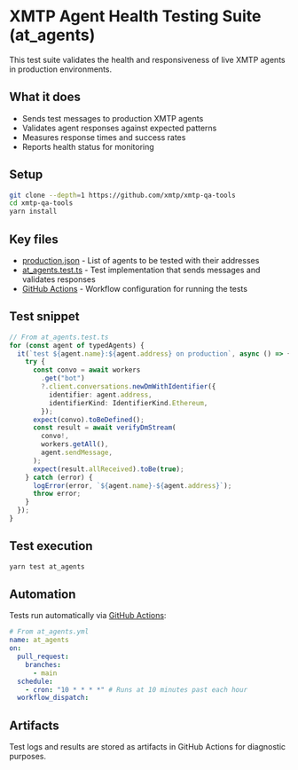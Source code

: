 # XMTP Agent Health Testing Suite (at_agents)

This test suite validates the health and responsiveness of live XMTP agents in production environments.

## What it does

- Sends test messages to production XMTP agents
- Validates agent responses against expected patterns
- Measures response times and success rates
- Reports health status for monitoring

## Setup

```bash
git clone --depth=1 https://github.com/xmtp/xmtp-qa-tools
cd xmtp-qa-tools
yarn install
```

## Key files

- [production.json](./production.json) - List of agents to be tested with their addresses
- [at_agents.test.ts](./at_agents.test.ts) - Test implementation that sends messages and validates responses
- [GitHub Actions](https://github.com/xmtp/xmtp-qa-tools/actions/workflows/Agents.yml) - Workflow configuration for running the tests

## Test snippet

```typescript
// From at_agents.test.ts
for (const agent of typedAgents) {
  it(`test ${agent.name}:${agent.address} on production`, async () => {
    try {
      const convo = await workers
        .get("bot")
        ?.client.conversations.newDmWithIdentifier({
          identifier: agent.address,
          identifierKind: IdentifierKind.Ethereum,
        });
      expect(convo).toBeDefined();
      const result = await verifyDmStream(
        convo!,
        workers.getAll(),
        agent.sendMessage,
      );
      expect(result.allReceived).toBe(true);
    } catch (error) {
      logError(error, `${agent.name}-${agent.address}`);
      throw error;
    }
  });
}
```

## Test execution

```bash
yarn test at_agents
```

## Automation

Tests run automatically via [GitHub Actions](https://github.com/xmtp/xmtp-qa-tools/actions/workflows/Agents.yml):

```yaml
# From at_agents.yml
name: at_agents
on:
  pull_request:
    branches:
      - main
  schedule:
    - cron: "10 * * * *" # Runs at 10 minutes past each hour
  workflow_dispatch:
```

## Artifacts

Test logs and results are stored as artifacts in GitHub Actions for diagnostic purposes.
